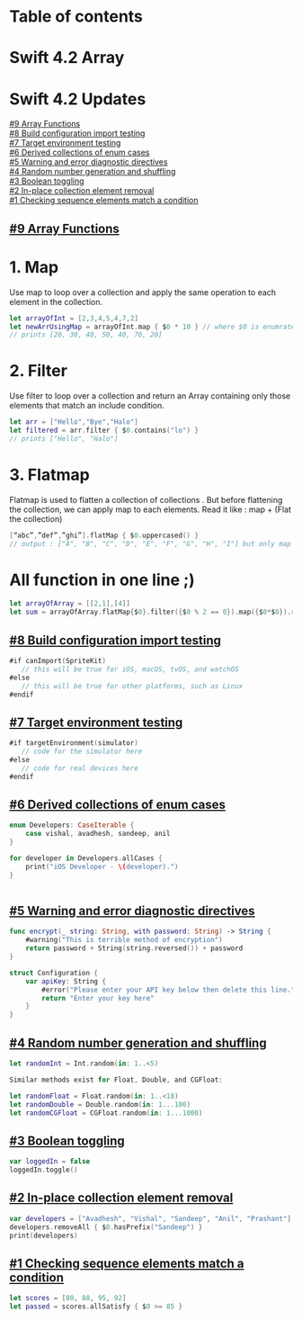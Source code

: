 # Table of contents 

# Swift 4.2 Array 



# Swift 4.2 Updates

[#9 Array Functions](https://github.com/avadhesh12345678/Swift-Updates#9-array-functions)     
[#8 Build configuration import testing](https://github.com/avadhesh12345678/Swift-Updates#8-build-configuration-import-testing)         
[#7 Target environment testing](https://github.com/avadhesh12345678/Swift-Updates#7-target-environment-testing)     
[#6 Derived collections of enum cases](https://github.com/avadhesh12345678/Swift-Updates#6-derived-collections-of-enum-cases)     
[#5 Warning and error diagnostic directives](https://github.com/avadhesh12345678/Swift-Updates#5-warning-and-error-diagnostic-directives)       
[#4 Random number generation and shuffling](https://github.com/avadhesh12345678/Swift-Updates#4-random-number-generation-and-shuffling)  
[#3 Boolean toggling](https://github.com/avadhesh12345678/Swift-Updates#3-boolean-toggling)  
[#2 In-place collection element removal](https://github.com/avadhesh12345678/Swift-Updates#2-in-place-collection-element-removal)  
[#1 Checking sequence elements match a condition](https://github.com/avadhesh12345678/Swift-Updates#1-checking-sequence-elements-match-a-condition)   

## [#9 Array Functions](https://github.com/avadhesh12345678)
 # 1. Map
 Use map to loop over a collection and apply the same operation to each element in the collection.
```swift
let arrayOfInt = [2,3,4,5,4,7,2]
let newArrUsingMap = arrayOfInt.map { $0 * 10 } // where $0 is enumrated object of an array/Sequence
// prints [20, 30, 40, 50, 40, 70, 20]
```
# 2. Filter
Use filter to loop over a collection and return an Array containing only those elements that match an include condition.
```swift
let arr = ["Hello","Bye","Halo"]
let filtered = arr.filter { $0.contains("lo") }
// prints ["Hello", "Halo"] 

```
# 3. Flatmap
Flatmap is used to flatten a collection of collections . But before flattening the collection, we can apply map to each elements.
Read it like : map + (Flat the collection)
```swift
[“abc”,”def”,”ghi”].flatMap { $0.uppercased() }
// output : ["A", "B", "C", "D", "E", "F", "G", "H", "I"] but only map function output would be output: [“ABC”, “DEF”, “GHI”]
```
 # All function in one line ;)
 ```swift
 let arrayOfArray = [[2,1],[4]]
 let sum = arrayOfArray.flatMap{$0}.filter({$0 % 2 == 0}).map({$0*$0}).reduce(0 ,+) // 20
 ```
## [#8 Build configuration import testing](https://github.com/avadhesh12345678)

```swift
#if canImport(SpriteKit)
   // this will be true for iOS, macOS, tvOS, and watchOS
#else
   // this will be true for other platforms, such as Linux
#endif
```

## [#7 Target environment testing](https://github.com/avadhesh12345678)

```swift
#if targetEnvironment(simulator)
   // code for the simulator here
#else
   // code for real devices here
#endif
```

## [#6 Derived collections of enum cases](https://github.com/avadhesh12345678)

```swift
enum Developers: CaseIterable {
    case vishal, avadhesh, sandeep, anil
}
```
```swift
for developer in Developers.allCases {
    print("iOS Developer - \(developer).")
}
```
```swift

```

## [#5 Warning and error diagnostic directives](https://github.com/avadhesh12345678)

```swift
func encrypt(_ string: String, with password: String) -> String {
    #warning("This is terrible method of encryption")
    return password + String(string.reversed()) + password
}

struct Configuration {
    var apiKey: String {
        #error("Please enter your API key below then delete this line.")
        return "Enter your key here"
    }
} 
```


## [#4 Random number generation and shuffling](https://github.com/avadhesh12345678)

```swift
let randomInt = Int.random(in: 1..<5)

Similar methods exist for Float, Double, and CGFloat:

let randomFloat = Float.random(in: 1..<10)
let randomDouble = Double.random(in: 1...100)
let randomCGFloat = CGFloat.random(in: 1...1000)
```

## [#3 Boolean toggling](https://github.com/avadhesh12345678)

```swift
var loggedIn = false
loggedIn.toggle()
```

## [#2 In-place collection element removal](https://github.com/avadhesh12345678)

```swift
var developers = ["Avadhesh", "Vishal", "Sandeep", "Anil", "Prashant"]
developers.removeAll { $0.hasPrefix("Sandeep") }
print(developers)
```

## [#1 Checking sequence elements match a condition](https://github.com/avadhesh12345678)

```swift
let scores = [80, 88, 95, 92]
let passed = scores.allSatisfy { $0 >= 85 }
```









